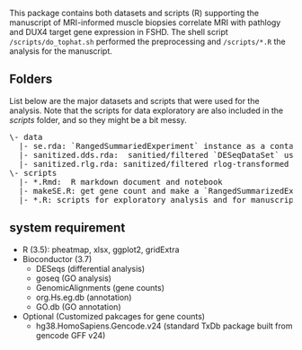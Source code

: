 This package contains both datasets and scripts (R) supporting the manuscript of MRI-informed muscle biopsies correlate MRI with pathlogy and DUX4 target gene expression in FSHD.  The shell script `/scripts/do_tophat.sh` performed the preprocessing and `/scripts/*.R` the analysis for the manuscript. 

## Folders
List below are the major datasets and scripts that were used for the analysis. Note that the scripts for data exploratory are also included in the *scripts* folder, and so they might be a bit messy.

<pre>
\- data    
  |- se.rda: `RangedSummariedExperiment` instance as a container containing gene counts, gene annotation and metadata. Unfiltered.  
  |- sanitized.dds.rda:  sanitied/filtered `DESeqDataSet` used for downstream analysis  
  |- sanitized.rlg.rda: sanitized/filtered rlog-transformed dataset used to visualize sample space    
\- scripts      
  |- *.Rmd:  R markdown document and notebook  
  |- makeSE.R: get gene count and make a `RangedSummarizedExperiment` instance  
  |- *.R: scripts for exploratory analysis and for manuscript  
</pre>

## system requirement
- R (3.5): pheatmap, xlsx, ggplot2, gridExtra
- Bioconductor (3.7)
  - DESeqs (differential analysis)
  - goseq (GO analysis)
  - GenomicAlignments (gene counts)
  - org.Hs.eg.db (annotation)
  - GO.db (GO annotation)
- Optional (Customized pakcages for gene counts)
  - hg38.HomoSapiens.Gencode.v24 (standard TxDb package built from gencode GFF v24)
